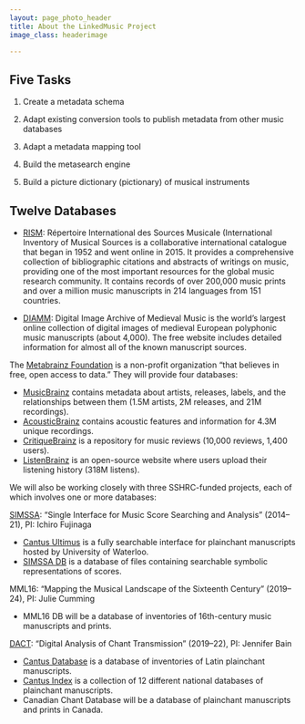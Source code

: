 ```yaml
---
layout: page_photo_header
title: About the LinkedMusic Project
image_class: headerimage

---
```

## Five Tasks


1. Create a metadata schema 

2. Adapt existing conversion tools to publish metadata from other music databases 

3. Adapt a metadata mapping tool 

4. Build the metasearch engine

5. Build a picture dictionary (pictionary) of musical instruments 

## Twelve Databases

* [RISM](https://rism.info/): Répertoire International des Sources Musicale (International Inventory of Musical Sources is a collaborative international catalogue that began in 1952 and went online in 2015. It provides a comprehensive collection of bibliographic citations and abstracts of writings on music, providing one of the most important resources for the global music research community. It contains records of over 200,000 music prints and over a million music manuscripts in 214 languages from 151 countries.

* [DIAMM](https://www.diamm.ac.uk/): Digital Image Archive of Medieval Music is the world’s largest online collection of digital images of medieval European polyphonic music manuscripts (about 4,000). The free website includes detailed information for almost all of the known manuscript sources.

The [Metabrainz Foundation](https://metabrainz.org/) is a non-profit organization “that believes in free, open access to data.” They will provide four databases:
* [MusicBrainz](https://musicbrainz.org/) contains metadata about artists, releases, labels, and the relationships between them (1.5M artists, 2M releases, and 21M recordings).
* [AcousticBrainz](https://acousticbrainz.org/) contains acoustic features and information for 4.3M unique recordings.
* [CritiqueBrainz](https://critiquebrainz.org/) is a repository for music reviews (10,000 reviews, 1,400 users).
* [ListenBrainz](https://listenbrainz.org/) is an open-source website where users upload their listening history (318M listens).

We will also be working closely with three SSHRC-funded projects, each of which involves one or more databases:

[SIMSSA](https://simssa.ca/): “Single Interface for Music Score Searching and Analysis” (2014–21), PI: Ichiro Fujinaga
* [Cantus Ultimus](cantus.simssa.ca) is a fully searchable interface for plainchant manuscripts hosted by University of Waterloo.
* [SIMSSA DB](db.simssa.ca) is a database of files containing searchable symbolic representations of scores.

MML16: “Mapping the Musical Landscape of the Sixteenth Century” (2019–24), PI: Julie Cumming 
* MML16 DB will be a database of inventories of 16th-century music manuscripts and prints.

[DACT](http://dact-chant.ca/): “Digital Analysis of Chant Transmission” (2019–22), PI: Jennifer Bain
* [Cantus Database](cantus.waterloo.ca) is a database of inventories of Latin plainchant manuscripts.
* [Cantus Index](cantusindex.org) is a collection of 12 different national databases of plainchant manuscripts. 
* Canadian Chant Database will be a database of plainchant manuscripts and prints in Canada.
